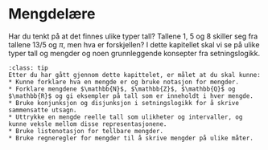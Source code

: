 # Mengdelære

Har du tenkt på at det finnes ulike typer tall? Tallene $1$, $5$ og $8$ skiller seg fra tallene $13/5$ og $\pi$, men hva er forskjellen? I dette kapitellet skal vi se på ulike typer tall og mengder og noen grunnleggende konsepter fra setningslogikk. 

```{admonition} Læringsmål: mengdelære og setningslogikk
:class: tip
Etter du har gått gjennom dette kapittelet, er målet at du skal kunne:
* Kunne forklare hva en mengde er og bruke notasjon for mengder.
* Forklare mengdene $\mathbb{N}$, $\mathbb{Z}$, $\mathbb{Q}$ og $\mathbb{R}$ og gi eksempler på tall som er inneholdt i hver mengde. 
* Bruke konjunksjon og disjunksjon i setningslogikk for å skrive sammensatte utsagn.
* Uttrykke en mengde reelle tall som ulikheter og intervaller, og kunne veksle mellom disse representasjonene.
* Bruke listenotasjon for tellbare mengder.
* Bruke regneregler for mengder til å skrive mengder på ulike måter.
```